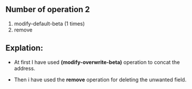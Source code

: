 ## Number of operation 2
1. modify-default-beta (1 times)
2. remove

## Explation:

* At first I have used **(modify-overwrite-beta)** operation to concat the address.

* Then i have used the **remove** operation for deleting the unwanted field.